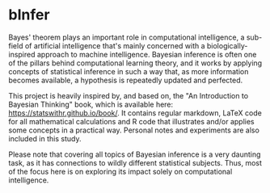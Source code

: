 # bInfer

Bayes' theorem plays an important role in computational intelligence, a sub-field of artificial intelligence that's mainly concerned with a biologically-inspired approach to machine intelligence. Bayesian inference is often one of the pillars behind computational learning theory, and it works by applying concepts of statistical inference in such a way that, as more information becomes available, a hypothesis is repeatedly updated and perfected.

This project is heavily inspired by, and based on, the "An Introduction to Bayesian Thinking" book, which is available here: https://statswithr.github.io/book/. It contains regular markdown, LaTeX code for all mathematical calculations and R code that illustrates and/or applies some concepts in a practical way. Personal notes and experiments are also included in this study.

Please note that covering all topics of Bayesian inference is a very daunting task, as it has connections to wildly different statistical subjects. Thus, most of the focus here is on exploring its impact solely on computational intelligence.
